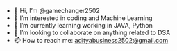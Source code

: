 - 👋 Hi, I’m @gamechanger2502
- 👀 I’m interested in coding and Machine Learning
- 🌱 I’m currently learning working in JAVA, Python
- 💞️ I’m looking to collaborate on anything related to DSA
- 📫 How to reach me: adityabusiness2502@gmail.com

<!---
gamechanger2502/gamechanger2502 is a ✨ special ✨ repository because its `README.md` (this file) appears on your GitHub profile.
You can click the Preview link to take a look at your changes.
--->
